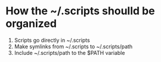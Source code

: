 # How the ~/.scripts shoulld be organized
1. Scripts go directly in ~/.scripts
2. Make symlinks from ~/.scripts to ~/.scripts/path
3. Include ~/.scripts/path to the $PATH variable

